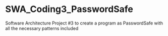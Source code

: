 # SWA_Coding3_PasswordSafe
Software Architecture Project #3 to create a program as PasswordSafe with all the necessary patterns included
